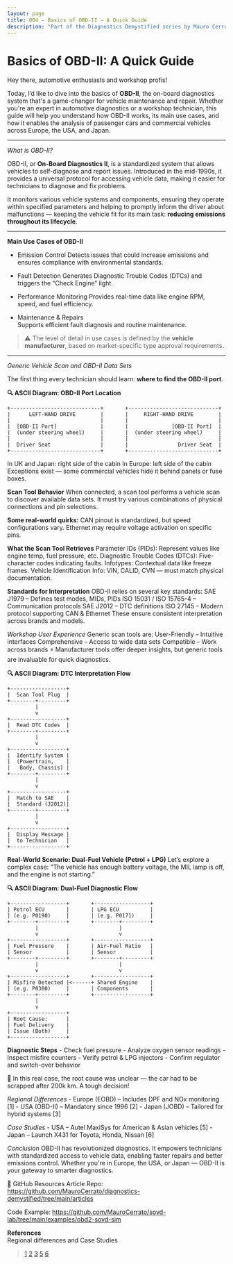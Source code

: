 ```yaml
---
layout: page
title: 004 - Basics of OBD-II – A Quick Guide
description: "Part of the Diagnostics Demystified series by Mauro Cerrato"
---
```


# Basics of OBD-II: A Quick Guide  

Hey there, automotive enthusiasts and workshop profis!

Today, I’d like to dive into the basics of **OBD-II**, the on-board diagnostics system that's a game-changer for vehicle maintenance and repair. Whether you're an expert in automotive diagnostics or a workshop technician, this guide will help you understand how OBD-II works, its main use cases, and how it enables the analysis of passenger cars and commercial vehicles across Europe, the USA, and Japan.

---

*What is OBD-II?*

OBD-II, or **On-Board Diagnostics II**, is a standardized system that allows vehicles to self-diagnose and report issues. Introduced in the mid-1990s, it provides a universal protocol for accessing vehicle data, making it easier for technicians to diagnose and fix problems.

It monitors various vehicle systems and components, ensuring they operate within specified parameters and helping to promptly inform the driver about malfunctions — keeping the vehicle fit for its main task: **reducing emissions throughout its lifecycle**.

---

**Main Use Cases of OBD-II**

- Emission Control
  Detects issues that could increase emissions and ensures compliance with environmental standards.

- Fault Detection
  Generates Diagnostic Trouble Codes (DTCs) and triggers the “Check Engine” light.

- Performance Monitoring
  Provides real-time data like engine RPM, speed, and fuel efficiency.

- Maintenance & Repairs  
  Supports efficient fault diagnosis and routine maintenance.

> ⚠️ The level of detail in use cases is defined by the **vehicle manufacturer**, based on market-specific type approval requirements.

---

*Generic Vehicle Scan and OBD-II Data Sets*

The first thing every technician should learn: **where to find the OBD-II port**.

**🔍 ASCII Diagram: OBD-II Port Location**
```text
+-----------------------------+       +-----------------------------+
|      LEFT-HAND DRIVE        |       |     RIGHT-HAND DRIVE        |
|                             |       |                             |
|  [OBD-II Port]              |       |              [OBD-II Port]  |
|  (under steering wheel)     |       |  (under steering wheel)     |
|                             |       |                             |
|  Driver Seat                |       |                Driver Seat  |
+-----------------------------+       +-----------------------------+
```

In UK and Japan: right side of the cabin
In Europe: left side of the cabin
Exceptions exist — some commercial vehicles hide it behind panels or fuse boxes.

**Scan Tool Behavior**
When connected, a scan tool performs a vehicle scan to discover available data sets. It must try various combinations of physical connections and pin selections.

**Some real-world quirks:**
	CAN pinout is standardized, but speed configurations vary.
	Ethernet may require voltage activation on specific pins.

**What the Scan Tool Retrieves**
	Parameter IDs (PIDs): Represent values like engine temp, fuel pressure, etc.
	Diagnostic Trouble Codes (DTCs): Five-character codes indicating faults.
	Infotypes: Contextual data like freeze frames.
	Vehicle Identification Info: VIN, CALID, CVN — must match physical documentation.

**Standards for Interpretation**
	OBD-II relies on several key standards:
	SAE J1979 – Defines test modes, MIDs, PIDs
	ISO 15031 / ISO 15765-4 – Communication protocols
	SAE J2012 – DTC definitions
	ISO 27145 – Modern protocol supporting CAN & Ethernet
These ensure consistent interpretation across brands and models.

*Workshop User Experience*
Generic scan tools are:
	User-Friendly – Intuitive interfaces
	Comprehensive – Access to wide data sets
	Compatible – Work across brands
⚡ Manufacturer tools offer deeper insights, but generic tools are invaluable for quick diagnostics.

**🔍 ASCII Diagram: DTC Interpretation Flow**
```text
+------------------+
|  Scan Tool Plug  |
+--------+---------+
         |
         v
+------------------+
|  Read DTC Codes  |
+--------+---------+
         |
         v
+------------------+
|  Identify System |
|  (Powertrain,    |
|   Body, Chassis) |
+--------+---------+
         |
         v
+------------------+
|  Match to SAE    |
|  Standard (J2012)|
+--------+---------+
         |
         v
+------------------+
|  Display Message |
|  to Technician   |
+------------------+

```


**Real-World Scenario: Dual-Fuel Vehicle (Petrol + LPG)**
Let’s explore a complex case: “The vehicle has enough battery voltage, the MIL lamp is off, and the engine is not starting.”

**🔍 ASCII Diagram: Dual-Fuel Diagnostic Flow**
```text
+------------------+       +------------------+
| Petrol ECU       |       | LPG ECU          |
| (e.g. P0190)     |       | (e.g. P0171)     |
+--------+---------+       +--------+---------+
         |                          |
         v                          v
+------------------+       +------------------+
| Fuel Pressure    |       | Air-Fuel Ratio   |
| Sensor           |       | Sensor           |
+--------+---------+       +--------+---------+
         |                          |
         v                          v
+------------------+       +------------------+
| Misfire Detected |<------+ Shared Engine    |
| (e.g. P0300)     |       | Components       |
+--------+---------+       +------------------+
         |
         v
+------------------+
| Root Cause:      |
| Fuel Delivery    |
| Issue (Both)     |
+------------------+

```


**Diagnostic Steps**
	- Check fuel pressure
	- Analyze oxygen sensor readings
	- Inspect misfire counters
	- Verify petrol & LPG injectors
	- Confirm regulator and switch-over behavior

🧠 In this real case, the root cause was unclear — the car had to be scrapped after 200k km. A tough decision!

*Regional Differences*
	- Europe (EOBD) – Includes DPF and NOx monitoring [1]
	- USA (OBD-II) – Mandatory since 1996 [2]
	- Japan (JOBD) – Tailored for hybrid systems [3]

*Case Studies*
	- USA – Autel MaxiSys for American & Asian vehicles [5]
	- Japan – Launch X431 for Toyota, Honda, Nissan [6]

*Conclusion*
OBD-II has revolutionized diagnostics. It empowers technicians with standardized access to vehicle data, enabling faster repairs and better emissions control.
Whether you're in Europe, the USA, or Japan — OBD-II is your gateway to smarter diagnostics.

🔗 GitHub Resources
Article Repo:
https://github.com/MauroCerrato/diagnostics-demystified/tree/main/articles

Code Example:
https://github.com/MauroCerrato/sovd-lab/tree/main/examples/obd2-sovd-sim

**References**  
Regional differences and Case Studies
> [1](http://www.volkspage.net/technik/ssp/ssp/SSP_315.PDF)
> [2](https://www.irjet.net/archives/V3/i3/IRJET-V3I3321.pdf)
> [3](https://www.thesubaruforums.com/threads/jobd-on-japanese-models.10075/)
> [5](https://www.iamcarhacker.com/best-bi-directional-obd-ii-scanners/)
> [6](https://dieselnet.com/news/2018/03sae.php)
